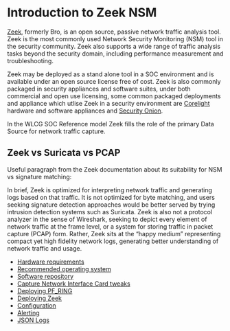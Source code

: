 # Introduction to Zeek NSM
[Zeek](https://docs.zeek.org/en/master/about.html), formerly Bro, is an open source, passive network traffic analysis tool.  Zeek is the most commonly used Network Security Monitoring (NSM) tool in the security community.  Zeek also supports a wide range of traffic analysis tasks beyond the security domain, including performance measurement and troubleshooting.

Zeek may be deployed as a stand alone tool in a SOC environment and is available under an open source license free of cost.  Zeek is also commonly packaged in security appliances and software suites, under both commercial and open use licensing, some common packaged deployments and appliance which utlise Zeek in a security environment are [Corelight](https://corelight.com/) hardware and software appliances  and [Security Onion](https://securityonionsolutions.com/).

In the WLCG SOC Reference model Zeek fills the role of the primary Data Source for network traffic capture.

## Zeek vs Suricata vs PCAP

Useful paragraph from the Zeek documentation about its suitability for NSM vs signature matching:

In brief, Zeek is optimized for interpreting network traffic and generating logs based on that traffic. It is not optimized for byte matching, and users seeking signature detection approaches would be better served by trying intrusion detection systems such as Suricata. Zeek is also not a protocol analyzer in the sense of Wireshark, seeking to depict every element of network traffic at the frame level, or a system for storing traffic in packet capture (PCAP) form. Rather, Zeek sits at the “happy medium” representing compact yet high fidelity network logs, generating better understanding of network traffic and usage.

- [Hardware requirements](hardware_requirements.md)
- [Recommended operating system](recommended_os.md)
- [Software repository](software_repository.md)
- [Capture Network Interface Card tweaks](nic_tweaks.md)
- [Deploying PF_RING](deployment_pfring.md)
- [Deploying Zeek](deployment_zeek.md)
- [Configuration](configuration.md)
- [Alerting](intel.md)
- [JSON Logs](json.md)
